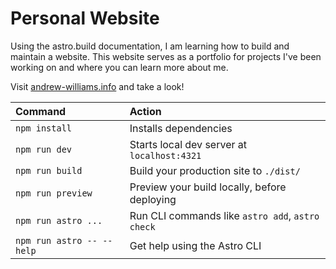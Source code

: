 # Personal Website

Using the astro.build documentation, I am learning how to build and maintain a website. This website serves as a portfolio for projects I've been working on and where you can learn more about me.

Visit [andrew-williams.info](https://www.andrew-williams.info/) and take a look!

| Command                   | Action                                           |
| :------------------------ | :----------------------------------------------- |
| `npm install`             | Installs dependencies                            |
| `npm run dev`             | Starts local dev server at `localhost:4321`      |
| `npm run build`           | Build your production site to `./dist/`          |
| `npm run preview`         | Preview your build locally, before deploying     |
| `npm run astro ...`       | Run CLI commands like `astro add`, `astro check` |
| `npm run astro -- --help` | Get help using the Astro CLI                     |